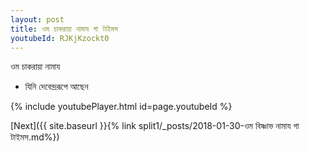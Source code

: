 ```yaml
---
layout: post
title: ওম চাকরায়া নামায গা টাইমস
youtubeId: RJKjKzockt0
---
```

 
 
 ওম চাকরায়া নামায  
 
 -  যিনি দেবেন্দ্ররূপে আছেন 
 
  
 
  
 
 
 
 
 
 


{% include youtubePlayer.html id=page.youtubeId %}
 
[Next]({{ site.baseurl }}{% link  split1/_posts/2018-01-30-ওম বিষ্ণাভ নামায গা টাইমস.md%})
 
